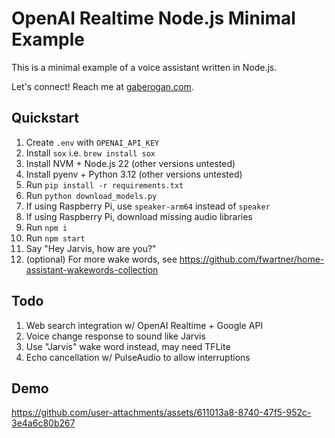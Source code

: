 # OpenAI Realtime Node.js Minimal Example

This is a minimal example of a voice assistant written in Node.js.

Let's connect! Reach me at [gaberogan.com](https://gaberogan.com).

## Quickstart

1. Create `.env` with `OPENAI_API_KEY`
2. Install `sox` i.e. `brew install sox`
3. Install NVM + Node.js 22 (other versions untested)
4. Install pyenv + Python 3.12 (other versions untested)
5. Run `pip install -r requirements.txt`
6. Run `python download_models.py`
7. If using Raspberry Pi, use `speaker-arm64` instead of `speaker`
8. If using Raspberry Pi, download missing audio libraries
9. Run `npm i`
10. Run `npm start`
11. Say "Hey Jarvis, how are you?"
12. (optional) For more wake words, see https://github.com/fwartner/home-assistant-wakewords-collection

## Todo

1. Web search integration w/ OpenAI Realtime + Google API
2. Voice change response to sound like Jarvis
3. Use "Jarvis" wake word instead, may need TFLite
4. Echo cancellation w/ PulseAudio to allow interruptions

## Demo

https://github.com/user-attachments/assets/611013a8-8740-47f5-952c-3e4a6c80b267
